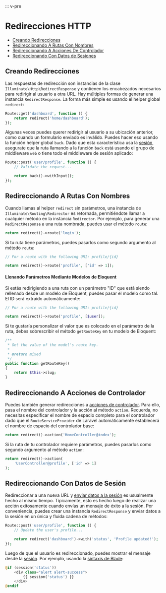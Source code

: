 ::: v-pre

# Redirecciones HTTP

- [Creando Redirecciones](#creating-redirects)
- [Redireccionando A Rutas Con Nombres](#redirecting-named-routes)
- [Redireccionando A Acciones De Controlador](#redirecting-controller-actions)
- [Redireccionando Con Datos de Sesiones](#redirecting-with-flashed-session-data)

<a name="creating-redirects"></a>
## Creando Redirecciones

Las respuestas de redirección son instancias de la clase `Illuminate\Http\RedirectResponse` y contienen los encabezados necesarios para redirigir al usuario a otra URL. Hay múltiples formas de generar una instancia `RedirectResponse`. La forma más simple es usando el helper global `redirect`:

```php
Route::get('dashboard', function () {
    return redirect('home/dashboard');
});
```

Algunas veces puedes querer redirigir al usuario a su ubicación anterior, como cuando un formulario enviado es inválido. Puedes hacer eso usando la función helper global `back`. Dado que esta característica usa la [sesión](/docs/{{version}}/session), asegurate que la ruta llamando a la función `back` está usando el grupo de middleware `web` o tiene todo el middleware de sesión aplicado:

```php
Route::post('user/profile', function () {
    // Validate the request...

    return back()->withInput();
});
```

<a name="redirecting-named-routes"></a>
## Redireccionando A Rutas Con Nombres

Cuando llamas al helper `redirect` sin parámetros, una instancia de `Illuminate\Routing\Redirector` es retornada, permitiéndote llamar a cualquier método en la instancia `Redirector`. Por ejemplo, para generar una `RedirectResponse` a una ruta nombrada, puedes usar el método `route`: 

```php
return redirect()->route('login');
```

Si tu ruta tiene parámetros, puedes pasarlos como segundo argumento al método `route`:

```php
// For a route with the following URI: profile/{id}

return redirect()->route('profile', ['id' => 1]);
```

#### Llenando Parámetros Mediante Modelos de Eloquent

Si estás redirigiendo a una ruta con un parámetro "ID" que está siendo rellenado desde un modelo de Eloquent, puedes pasar el modelo como tal. El ID será extraído automáticamente:

```php
// For a route with the following URI: profile/{id}

return redirect()->route('profile', [$user]);
```

Si te gustaría personalizar el valor que es colocado en el parámetro de la ruta, debes sobrescribir el método `getRouteKey` en tu modelo de Eloquent:

```php
/**
 * Get the value of the model's route key.
 *
 * @return mixed
 */
public function getRouteKey()
{
    return $this->slug;
}
```

<a name="redirecting-controller-actions"></a>
## Redireccionando A Acciones de Controlador

Puedes también generar redirecciones a [acciones de controlador](/docs/{{version}}/controllers). Para ello, pasa el nombre del controlador y la acción al método `action`. Recuerda, no necesitas especificar el nombre de espacio completo para el controlador dado que el `RouteServiceProvider` de Laravel automáticamente establecerá el nombre de espacio del controlador base:

```php
return redirect()->action('HomeController@index');
```

Si la ruta de tu controlador requiere parámetros, puedes pasarlos como segundo argumento al método `action`:

```php
return redirect()->action(
    'UserController@profile', ['id' => 1]
);
```

<a name="redirecting-with-flashed-session-data"></a>
## Redireccionando Con Datos de Sesión

Redireccionar a una nueva URL y [enviar datos a la sesión](/docs/{{version}}/session#flash-data) es usualmente hecho al mismo tiempo. Típicamente, esto es hecho luego de realizar una acción exitosamente cuando envías un mensaje de éxito a la sesión. Por conveniencia, puedes crear una instancia `RedirectResponse` y enviar datos a la sesión en un única y fluida cadena de métodos: 

```php
Route::post('user/profile', function () {
    // Update the user's profile...

    return redirect('dashboard')->with('status', 'Profile updated!');
});
```

Luego de que el usuario es redireccionado, puedes mostrar el mensaje desde la [sesión](/docs/{{version}}/session). Por ejemplo, usando la [síntaxis de Blade](/docs/{{version}}/blade):

```php
@if (session('status'))
    <div class="alert alert-success">
        {{ session('status') }}
    </div>
@endif
```